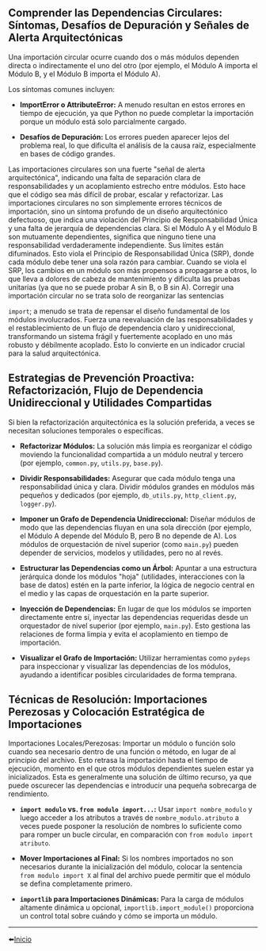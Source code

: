 ## Comprender las Dependencias Circulares: Síntomas, Desafíos de Depuración y Señales de Alerta Arquitectónicas
Una importación circular ocurre cuando dos o más módulos dependen directa o indirectamente el uno del otro (por ejemplo, el Módulo A importa el Módulo B, y el Módulo B importa el Módulo A).   

Los síntomas comunes incluyen:

- **ImportError o AttributeError:** A menudo resultan en estos errores en tiempo de ejecución, ya que Python no puede completar la importación porque un módulo está solo parcialmente cargado.   

- **Desafíos de Depuración:** Los errores pueden aparecer lejos del problema real, lo que dificulta el análisis de la causa raíz, especialmente en bases de código grandes.   

Las importaciones circulares son una fuerte "señal de alerta arquitectónica", indicando una falta de separación clara de responsabilidades y un acoplamiento estrecho entre módulos. Esto hace que el código sea más difícil de probar, escalar y refactorizar. Las importaciones circulares no son simplemente errores técnicos de importación, sino un síntoma profundo de un diseño arquitectónico defectuoso, que indica una violación del Principio de Responsabilidad Única y una falta de jerarquía de dependencias clara. Si el Módulo A y el Módulo B son mutuamente dependientes, significa que ninguno tiene una responsabilidad verdaderamente independiente. Sus límites están difuminados. Esto viola el Principio de Responsabilidad Única (SRP), donde cada módulo debe tener una sola razón para cambiar. Cuando se viola el SRP, los cambios en un módulo son más propensos a propagarse a otros, lo que lleva a dolores de cabeza de mantenimiento y dificulta las pruebas unitarias (ya que no se puede probar A sin B, o B sin A). Corregir una importación circular no se trata solo de reorganizar las sentencias    

`import`; a menudo se trata de repensar el diseño fundamental de los módulos involucrados. Fuerza una reevaluación de las responsabilidades y el restablecimiento de un flujo de dependencia claro y unidireccional, transformando un sistema frágil y fuertemente acoplado en uno más robusto y débilmente acoplado. Esto lo convierte en un indicador crucial para la salud arquitectónica.

## Estrategias de Prevención Proactiva: Refactorización, Flujo de Dependencia Unidireccional y Utilidades Compartidas
Si bien la refactorización arquitectónica es la solución preferida, a veces se necesitan soluciones temporales o específicas.

- **Refactorizar Módulos:** La solución más limpia es reorganizar el código moviendo la funcionalidad compartida a un módulo neutral y tercero (por ejemplo, `common.py`, `utils.py`, `base.py`).   

- **Dividir Responsabilidades:** Asegurar que cada módulo tenga una responsabilidad única y clara. Dividir módulos grandes en módulos más pequeños y dedicados (por ejemplo, `db_utils.py`, `http_client.py`, `logger.py`).   

- **Imponer un Grafo de Dependencia Unidireccional:** Diseñar módulos de modo que las dependencias fluyan en una sola dirección (por ejemplo, el Módulo A depende del Módulo B, pero B no depende de A). Los módulos de orquestación de nivel superior (como `main.py`) pueden depender de servicios, modelos y utilidades, pero no al revés.   

- **Estructurar las Dependencias como un Árbol:** Apuntar a una estructura jerárquica donde los módulos "hoja" (utilidades, interacciones con la base de datos) estén en la parte inferior, la lógica de negocio central en el medio y las capas de orquestación en la parte superior.   

- **Inyección de Dependencias:** En lugar de que los módulos se importen directamente entre sí, inyectar las dependencias requeridas desde un orquestador de nivel superior (por ejemplo, `main.py`). Esto gestiona las relaciones de forma limpia y evita el acoplamiento en tiempo de importación.   

- **Visualizar el Grafo de Importación:** Utilizar herramientas como `pydeps` para inspeccionar y visualizar las dependencias de los módulos, ayudando a identificar posibles circularidades de forma temprana.   

## Técnicas de Resolución: Importaciones Perezosas y Colocación Estratégica de Importaciones
Importaciones Locales/Perezosas: Importar un módulo o función solo cuando sea necesario dentro de una función o método, en lugar de al principio del archivo. Esto retrasa la importación hasta el tiempo de ejecución, momento en el que otros módulos dependientes suelen estar ya inicializados. Esta es generalmente una solución de último recurso, ya que puede oscurecer las dependencias e introducir una pequeña sobrecarga de rendimiento.   

- **`import modulo` vs. `from modulo import...`:** Usar `import nombre_modulo` y luego acceder a los atributos a través de `nombre_modulo.atributo` a veces puede posponer la resolución de nombres lo suficiente como para romper un bucle circular, en comparación con `from modulo import atributo`.   

- **Mover Importaciones al Final:** Si los nombres importados no son necesarios durante la inicialización del módulo, colocar la sentencia `from modulo import X` al final del archivo puede permitir que el módulo se defina completamente primero.   

- **`importlib` para Importaciones Dinámicas:** Para la carga de módulos altamente dinámica u opcional, `importlib.import_module()` proporciona un control total sobre cuándo y cómo se importa un módulo.

---

⬅️[Inicio](../../../../README.md)